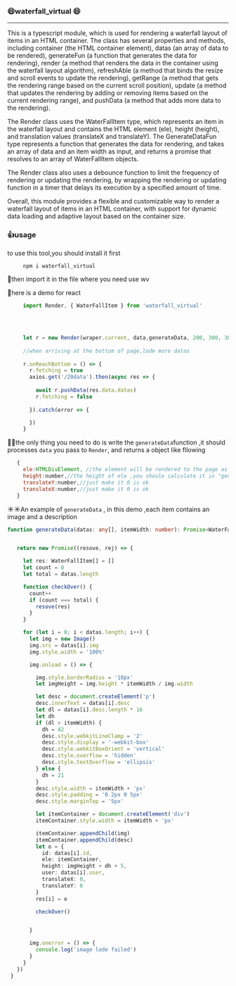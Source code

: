 ### :smile:waterfall_virtual :smile:
------
 This is a typescript module, which is used for rendering a waterfall layout of items in an HTML container. The class has several properties and methods, including container (the HTML container element), datas (an array of data to be rendered), generateFun (a function that generates the data for rendering), render (a method that renders the data in the container using the waterfall layout algorithm), refreshAble (a method that binds the resize and scroll events to update the rendering), getRange (a method that gets the rendering range based on the current scroll position), update (a method that updates the rendering by adding or removing items based on the current rendering range), and pushData (a method that adds more data to the rendering).

The Render class uses the WaterFallItem type, which represents an item in the waterfall layout and contains the HTML element (ele), height (height), and translation values (translateX and translateY). The GenerateDataFun type represents a function that generates the data for rendering, and takes an array of data and an item width as input, and returns a promise that resolves to an array of WaterFallItem objects.

The Render class also uses a debounce function to limit the frequency of rendering or updating the rendering, by wrapping the rendering or updating function in a timer that delays its execution by a specified amount of time.

Overall, this module provides a flexible and customizable way to render a waterfall layout of items in an HTML container, with support for dynamic data loading and adaptive layout based on the container size.
 
 ### :thumbsup:usage
 to use this tool,you should install it first
 
 ```shell
      npm i waterfall_virtual
 ```
 
 ​:leaves:then import it in the file where you need use wv
 
 ​:leaves:here is a demo for react
 ```typescript
      import Render, { WaterFallItem } from 'waterfall_virtual'
      
      
      

      let r = new Render(wraper.current, data,generateData, 200, 300, 30)
      
      //when arriving at the bottom of page,lode more datas 
      
      r.onReachBottom = () => {
        r.fetching = true
        axios.get('/20data').then(async res => {
         
          await r.pushData(res.data.datas)
          r.fetching = false
          
        }).catch(error => {

        })
      }

 
 ```
 
 
 :rabbit::rabbit:the only thing you need to do is write the `generateData`function ,it should processes `data` you pass to `Render`, and returns a object like fllowing
 ```js
    {
      ele:HTMLDivElement, //the element will be rendered to the page as an item
      height:number,//the height of ele ,you shoule calculate it in "generateData"
      translateY:number,//just make it 0 is ok
      translateX:number,//just make it 0 is ok
    }
 ```
 
 :sunny::sunny:An example of `generateData` , in this demo ,each item contains an image and a description
 
 ```ts
 function generateData(datas: any[], itemWidth: number): Promise<WaterFallItem[]> {


    return new Promise((resove, rej) => {

      let res: WaterFallItem[] = []
      let count = 0
      let total = datas.length

      function checkOver() {
        count++
        if (count === total) {
          resove(res)
        }
      }

      for (let i = 0; i < datas.length; i++) {
        let img = new Image()
        img.src = datas[i].img
        img.style.width = '100%'

        img.onload = () => {

          img.style.borderRadius = '10px'
          let imgHeight = img.height * itemWidth / img.width

          let desc = document.createElement('p')
          desc.innerText = datas[i].desc
          let dl = datas[i].desc.length * 16
          let dh
          if (dl > itemWidth) {
            dh = 42
            desc.style.webkitLineClamp = '2'
            desc.style.display = '-webkit-box'
            desc.style.webkitBoxOrient = 'vertical'
            desc.style.overflow = 'hidden'
            desc.style.textOverflow = 'ellipsis'
          } else {
            dh = 21
          }
          desc.style.width = itemWidth + 'px'
          desc.style.padding = '0 2px 0 5px'
          desc.style.marginTop = '5px'

          let itemContainer = document.createElement('div')
          itemContainer.style.width = itemWidth + 'px'

          itemContainer.appendChild(img)
          itemContainer.appendChild(desc)
          let o = {
            id: datas[i].id,
            ele: itemContainer,
            height: imgHeight + dh + 5,
            user: datas[i].user,
            translateX: 0,
            translateY: 0
          }
          res[i] = o

          checkOver()


        }

        img.onerror = () => {
          console.log('image lode failed')
        }
      }
    })
  }
 ```
